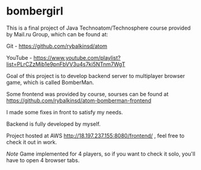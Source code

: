 # bombergirl
This is a final project of Java Technoatom/Technosphere course provided by Mail.ru Group, which can be found at:

Git - https://github.com/rybalkinsd/atom

YouTube - https://www.youtube.com/playlist?list=PLrCZzMib1e9pnFbVV3u4s7ki5NTnm7WgT

Goal of this project is to develop backend server to multiplayer browser game, which is called BomberMan.

Some frontend was provided by course, sourses can be found at https://github.com/rybalkinsd/atom-bomberman-frontend

I made some fixes in front to satisfy my needs.

Backend is fully developed by myself.

Project hosted at AWS http://18.197.237.155:8080/frontend/ , feel free to check it out in work.

*Note*
Game implemented for 4 players, so if you want to check it solo, you'll have to open 4 browser tabs.
